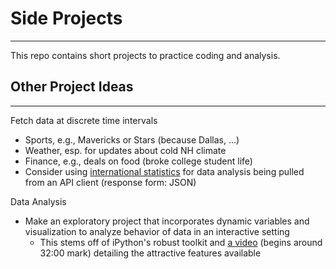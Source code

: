 # Side Projects
---
This repo contains short projects to practice coding and analysis.

## Other Project Ideas
---
Fetch data at discrete time intervals

- Sports, e.g., Mavericks or Stars (because Dallas, ...)
- Weather, esp. for updates about cold NH climate
- Finance, e.g., deals on food (broke college student life)
- Consider using [international statistics](http://inqstats.inqubu.com) for data
  analysis being pulled from an API client (response form: JSON)

Data Analysis

- Make an exploratory project that incorporates dynamic variables and
  visualization to analyze behavior of data in an interactive setting
	- This stems off of iPython's robust toolkit and [a video](www.vimeo.com/79832657) 
	(begins around 32:00 mark) detailing the attractive features available
